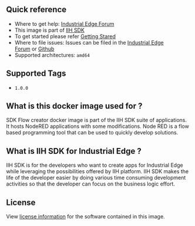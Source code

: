 Quick reference
---------------

-   Where to get help: [Industrial Edge Forum](https://www.siemens.com/industrial-edge-forum)
-   This image is part of [IIH SDK](https://github.com/industrial-edge/iih-sdk)
-   To get started please refer [Getting Stared](https://github.com/industrial-edge/iih-sdk/blob/main/README.md)
-   Where to file issues: Issues can be filed in the [Industrial Edge Forum](https://forum.industrial-edge.siemens.cloud/) or [Github](https://github.com/industrial-edge/iih-sdk/issues)
-   Supported architectures: `amd64`

Supported Tags
--------------

-   `1.0.0`

What is this docker image used for ?
------------------------------------
SDK Flow creator docker image is part of the IIH SDK suite of applications. It hosts NodeRED applications with some modifications. Node RED is a flow based programming tool that can be used to quickly develop solutions.

What is IIH SDK for Industrial Edge ?
----------------------------------------------------------

IIH SDK is for the developers who want to create apps for Industrial Edge while leveraging the possibilities offered by IIH platform. IIH SDK makes the life of the developer easier by doing various time consuming development activities so that the developer can focus on the business logic effort. 

License
-------

View [license information](https://github.com/industrial-edge/iih-sdk/blob/main/LICENSE.md) for the software contained in this image.